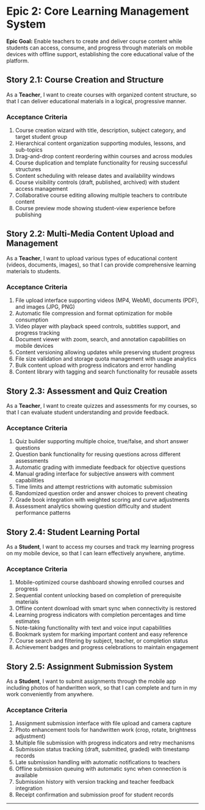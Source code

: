 # Epic 2: Core Learning Management System

**Epic Goal:** Enable teachers to create and deliver course content while students can access, consume, and progress through materials on mobile devices with offline support, establishing the core educational value of the platform.

## Story 2.1: Course Creation and Structure

As a **Teacher**,
I want to create courses with organized content structure,
so that I can deliver educational materials in a logical, progressive manner.

### Acceptance Criteria
1. Course creation wizard with title, description, subject category, and target student group
2. Hierarchical content organization supporting modules, lessons, and sub-topics
3. Drag-and-drop content reordering within courses and across modules
4. Course duplication and template functionality for reusing successful structures
5. Content scheduling with release dates and availability windows
6. Course visibility controls (draft, published, archived) with student access management
7. Collaborative course editing allowing multiple teachers to contribute content
8. Course preview mode showing student-view experience before publishing

## Story 2.2: Multi-Media Content Upload and Management

As a **Teacher**,
I want to upload various types of educational content (videos, documents, images),
so that I can provide comprehensive learning materials to students.

### Acceptance Criteria
1. File upload interface supporting videos (MP4, WebM), documents (PDF), and images (JPG, PNG)
2. Automatic file compression and format optimization for mobile consumption
3. Video player with playback speed controls, subtitles support, and progress tracking
4. Document viewer with zoom, search, and annotation capabilities on mobile devices
5. Content versioning allowing updates while preserving student progress
6. File size validation and storage quota management with usage analytics
7. Bulk content upload with progress indicators and error handling
8. Content library with tagging and search functionality for reusable assets

## Story 2.3: Assessment and Quiz Creation

As a **Teacher**,
I want to create quizzes and assessments for my courses,
so that I can evaluate student understanding and provide feedback.

### Acceptance Criteria
1. Quiz builder supporting multiple choice, true/false, and short answer questions
2. Question bank functionality for reusing questions across different assessments
3. Automatic grading with immediate feedback for objective questions
4. Manual grading interface for subjective answers with comment capabilities
5. Time limits and attempt restrictions with automatic submission
6. Randomized question order and answer choices to prevent cheating
7. Grade book integration with weighted scoring and curve adjustments
8. Assessment analytics showing question difficulty and student performance patterns

## Story 2.4: Student Learning Portal

As a **Student**,
I want to access my courses and track my learning progress on my mobile device,
so that I can learn effectively anywhere, anytime.

### Acceptance Criteria
1. Mobile-optimized course dashboard showing enrolled courses and progress
2. Sequential content unlocking based on completion of prerequisite materials
3. Offline content download with smart sync when connectivity is restored
4. Learning progress indicators with completion percentages and time estimates
5. Note-taking functionality with text and voice input capabilities
6. Bookmark system for marking important content and easy reference
7. Course search and filtering by subject, teacher, or completion status
8. Achievement badges and progress celebrations to maintain engagement

## Story 2.5: Assignment Submission System

As a **Student**,
I want to submit assignments through the mobile app including photos of handwritten work,
so that I can complete and turn in my work conveniently from anywhere.

### Acceptance Criteria
1. Assignment submission interface with file upload and camera capture
2. Photo enhancement tools for handwritten work (crop, rotate, brightness adjustment)
3. Multiple file submission with progress indicators and retry mechanisms
4. Submission status tracking (draft, submitted, graded) with timestamp records
5. Late submission handling with automatic notifications to teachers
6. Offline submission queuing with automatic sync when connection is available
7. Submission history with version tracking and teacher feedback integration
8. Receipt confirmation and submission proof for student records

---

